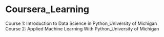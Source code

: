 # Coursera_Learning
Course 1: Introduction to Data Science in Python_University of Michigan
Course 2: Applied Machine Learning With Python_University of Michigan
